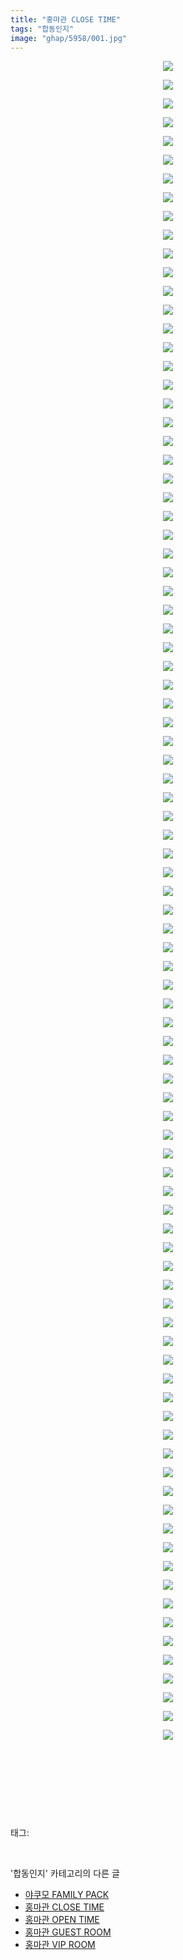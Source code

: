 ```yaml
---
title: "홍마관 CLOSE TIME"
tags: "합동인지"
image: "ghap/5958/001.jpg"
---
```

<div class="article">
<p style="text-align: center; clear: none; float: none;"><img src="{{ site.nasurl }}/ghap/5958/001.jpg"/></p>
<p style="text-align: center; clear: none; float: none;"><img src="{{ site.nasurl }}/ghap/5958/002.jpg"/></p>
<p style="text-align: center; clear: none; float: none;"><img src="{{ site.nasurl }}/ghap/5958/003.jpg"/></p>
<p style="text-align: center; clear: none; float: none;"><img src="{{ site.nasurl }}/ghap/5958/004.jpg"/></p>
<p style="text-align: center; clear: none; float: none;"><img src="{{ site.nasurl }}/ghap/5958/005.jpg"/></p>
<p style="text-align: center; clear: none; float: none;"><img src="{{ site.nasurl }}/ghap/5958/006.jpg"/></p>
<p style="text-align: center; clear: none; float: none;"><img src="{{ site.nasurl }}/ghap/5958/007.jpg"/></p>
<p style="text-align: center; clear: none; float: none;"><img src="{{ site.nasurl }}/ghap/5958/008.jpg"/></p>
<p style="text-align: center; clear: none; float: none;"><img src="{{ site.nasurl }}/ghap/5958/009.jpg"/></p>
<p style="text-align: center; clear: none; float: none;"><img src="{{ site.nasurl }}/ghap/5958/010.jpg"/></p>
<p style="text-align: center; clear: none; float: none;"><img src="{{ site.nasurl }}/ghap/5958/011.jpg"/></p>
<p style="text-align: center; clear: none; float: none;"><img src="{{ site.nasurl }}/ghap/5958/012.jpg"/></p>
<p style="text-align: center; clear: none; float: none;"><img src="{{ site.nasurl }}/ghap/5958/013.jpg"/></p>
<p style="text-align: center; clear: none; float: none;"><img src="{{ site.nasurl }}/ghap/5958/014.jpg"/></p>
<p style="text-align: center; clear: none; float: none;"><img src="{{ site.nasurl }}/ghap/5958/015.jpg"/></p>
<p style="text-align: center; clear: none; float: none;"><img src="{{ site.nasurl }}/ghap/5958/016.jpg"/></p>
<p style="text-align: center; clear: none; float: none;"><img src="{{ site.nasurl }}/ghap/5958/017.jpg"/></p>
<p style="text-align: center; clear: none; float: none;"><img src="{{ site.nasurl }}/ghap/5958/018.jpg"/></p>
<p style="text-align: center; clear: none; float: none;"><img src="{{ site.nasurl }}/ghap/5958/019.jpg"/></p>
<p style="text-align: center; clear: none; float: none;"><img src="{{ site.nasurl }}/ghap/5958/020.jpg"/></p>
<p style="text-align: center; clear: none; float: none;"><img src="{{ site.nasurl }}/ghap/5958/021.jpg"/></p>
<p style="text-align: center; clear: none; float: none;"><img src="{{ site.nasurl }}/ghap/5958/022.jpg"/></p>
<p style="text-align: center; clear: none; float: none;"><img src="{{ site.nasurl }}/ghap/5958/023.jpg"/></p>
<p style="text-align: center; clear: none; float: none;"><img src="{{ site.nasurl }}/ghap/5958/024.jpg"/></p>
<p style="text-align: center; clear: none; float: none;"><img src="{{ site.nasurl }}/ghap/5958/025.jpg"/></p>
<p style="text-align: center; clear: none; float: none;"><img src="{{ site.nasurl }}/ghap/5958/026.jpg"/></p>
<p style="text-align: center; clear: none; float: none;"><img src="{{ site.nasurl }}/ghap/5958/027.jpg"/></p>
<p style="text-align: center; clear: none; float: none;"><img src="{{ site.nasurl }}/ghap/5958/028.jpg"/></p>
<p style="text-align: center; clear: none; float: none;"><img src="{{ site.nasurl }}/ghap/5958/029.jpg"/></p>
<p style="text-align: center; clear: none; float: none;"><img src="{{ site.nasurl }}/ghap/5958/030.jpg"/></p>
<p style="text-align: center; clear: none; float: none;"><img src="{{ site.nasurl }}/ghap/5958/031.jpg"/></p>
<p style="text-align: center; clear: none; float: none;"><img src="{{ site.nasurl }}/ghap/5958/032.jpg"/></p>
<p style="text-align: center; clear: none; float: none;"><img src="{{ site.nasurl }}/ghap/5958/033.jpg"/></p>
<p style="text-align: center; clear: none; float: none;"><img src="{{ site.nasurl }}/ghap/5958/034.jpg"/></p>
<p style="text-align: center; clear: none; float: none;"><img src="{{ site.nasurl }}/ghap/5958/035.jpg"/></p>
<p style="text-align: center; clear: none; float: none;"><img src="{{ site.nasurl }}/ghap/5958/036.jpg"/></p>
<p style="text-align: center; clear: none; float: none;"><img src="{{ site.nasurl }}/ghap/5958/037.jpg"/></p>
<p style="text-align: center; clear: none; float: none;"><img src="{{ site.nasurl }}/ghap/5958/038.jpg"/></p>
<p style="text-align: center; clear: none; float: none;"><img src="{{ site.nasurl }}/ghap/5958/039.jpg"/></p>
<p style="text-align: center; clear: none; float: none;"><img src="{{ site.nasurl }}/ghap/5958/040.jpg"/></p>
<p style="text-align: center; clear: none; float: none;"><img src="{{ site.nasurl }}/ghap/5958/041.jpg"/></p>
<p style="text-align: center; clear: none; float: none;"><img src="{{ site.nasurl }}/ghap/5958/042.jpg"/></p>
<p style="text-align: center; clear: none; float: none;"><img src="{{ site.nasurl }}/ghap/5958/043.jpg"/></p>
<p style="text-align: center; clear: none; float: none;"><img src="{{ site.nasurl }}/ghap/5958/044.jpg"/></p>
<p style="text-align: center; clear: none; float: none;"><img src="{{ site.nasurl }}/ghap/5958/045.jpg"/></p>
<p style="text-align: center; clear: none; float: none;"><img src="{{ site.nasurl }}/ghap/5958/046.jpg"/></p>
<p style="text-align: center; clear: none; float: none;"><img src="{{ site.nasurl }}/ghap/5958/047.jpg"/></p>
<p style="text-align: center; clear: none; float: none;"><img src="{{ site.nasurl }}/ghap/5958/048.jpg"/></p>
<p style="text-align: center; clear: none; float: none;"><img src="{{ site.nasurl }}/ghap/5958/049.jpg"/></p>
<p style="text-align: center; clear: none; float: none;"><img src="{{ site.nasurl }}/ghap/5958/050.jpg"/></p>
<p style="text-align: center; clear: none; float: none;"><img src="{{ site.nasurl }}/ghap/5958/051.jpg"/></p>
<p style="text-align: center; clear: none; float: none;"><img src="{{ site.nasurl }}/ghap/5958/052.jpg"/></p>
<p style="text-align: center; clear: none; float: none;"><img src="{{ site.nasurl }}/ghap/5958/053.jpg"/></p>
<p style="text-align: center; clear: none; float: none;"><img src="{{ site.nasurl }}/ghap/5958/054.jpg"/></p>
<p style="text-align: center; clear: none; float: none;"><img src="{{ site.nasurl }}/ghap/5958/055.jpg"/></p>
<p style="text-align: center; clear: none; float: none;"><img src="{{ site.nasurl }}/ghap/5958/056.jpg"/></p>
<p style="text-align: center; clear: none; float: none;"><img src="{{ site.nasurl }}/ghap/5958/057.jpg"/></p>
<p style="text-align: center; clear: none; float: none;"><img src="{{ site.nasurl }}/ghap/5958/058.jpg"/></p>
<p style="text-align: center; clear: none; float: none;"><img src="{{ site.nasurl }}/ghap/5958/059.jpg"/></p>
<p style="text-align: center; clear: none; float: none;"><img src="{{ site.nasurl }}/ghap/5958/060.jpg"/></p>
<p style="text-align: center; clear: none; float: none;"><img src="{{ site.nasurl }}/ghap/5958/061.jpg"/></p>
<p style="text-align: center; clear: none; float: none;"><img src="{{ site.nasurl }}/ghap/5958/062.jpg"/></p>
<p style="text-align: center; clear: none; float: none;"><img src="{{ site.nasurl }}/ghap/5958/063.jpg"/></p>
<p style="text-align: center; clear: none; float: none;"><img src="{{ site.nasurl }}/ghap/5958/064.jpg"/></p>
<p style="text-align: center; clear: none; float: none;"><img src="{{ site.nasurl }}/ghap/5958/065.jpg"/></p>
<p style="text-align: center; clear: none; float: none;"><img src="{{ site.nasurl }}/ghap/5958/066.jpg"/></p>
<p style="text-align: center; clear: none; float: none;"><img src="{{ site.nasurl }}/ghap/5958/067.jpg"/></p>
<p style="text-align: center; clear: none; float: none;"><img src="{{ site.nasurl }}/ghap/5958/068.jpg"/></p>
<p style="text-align: center; clear: none; float: none;"><img src="{{ site.nasurl }}/ghap/5958/069.jpg"/></p>
<p style="text-align: center; clear: none; float: none;"><img src="{{ site.nasurl }}/ghap/5958/070.jpg"/></p>
<p style="text-align: center; clear: none; float: none;"><img src="{{ site.nasurl }}/ghap/5958/071.jpg"/></p>
<p style="text-align: center; clear: none; float: none;"><img src="{{ site.nasurl }}/ghap/5958/072.jpg"/></p>
<p style="text-align: center; clear: none; float: none;"><img src="{{ site.nasurl }}/ghap/5958/073.jpg"/></p>
<p style="text-align: center; clear: none; float: none;"><img src="{{ site.nasurl }}/ghap/5958/074.jpg"/></p>
<p style="text-align: center; clear: none; float: none;"><img src="{{ site.nasurl }}/ghap/5958/075.jpg"/></p>
<p style="text-align: center; clear: none; float: none;"><img src="{{ site.nasurl }}/ghap/5958/076.jpg"/></p>
<p style="text-align: center; clear: none; float: none;"><img src="{{ site.nasurl }}/ghap/5958/077.jpg"/></p>
<p style="text-align: center; clear: none; float: none;"><img src="{{ site.nasurl }}/ghap/5958/078.jpg"/></p>
<p style="text-align: center; clear: none; float: none;"><img src="{{ site.nasurl }}/ghap/5958/079.jpg"/></p>
<p style="text-align: center; clear: none; float: none;"><img src="{{ site.nasurl }}/ghap/5958/080.jpg"/></p>
<p style="text-align: center; clear: none; float: none;"><img src="{{ site.nasurl }}/ghap/5958/081.jpg"/></p>
<p style="text-align: center; clear: none; float: none;"><img src="{{ site.nasurl }}/ghap/5958/082.jpg"/></p>
<p style="text-align: center; clear: none; float: none;"><img src="{{ site.nasurl }}/ghap/5958/083.jpg"/></p>
<p style="text-align: center; clear: none; float: none;"><img src="{{ site.nasurl }}/ghap/5958/084.jpg"/></p>
<p style="text-align: center; clear: none; float: none;"><img src="{{ site.nasurl }}/ghap/5958/085.jpg"/></p>
<p style="text-align: center; clear: none; float: none;"><img src="{{ site.nasurl }}/ghap/5958/086.jpg"/></p>
<p style="text-align: center; clear: none; float: none;"><img src="{{ site.nasurl }}/ghap/5958/087.jpg"/></p>
<p style="text-align: center; clear: none; float: none;"><img src="{{ site.nasurl }}/ghap/5958/088.jpg"/></p>
<p style="text-align: center; clear: none; float: none;"><img src="{{ site.nasurl }}/ghap/5958/089.jpg"/></p>
<p style="text-align: center; clear: none; float: none;"><img src="{{ site.nasurl }}/ghap/5958/090.jpg"/></p>
<p style="text-align: center; clear: none; float: none;"><br/></p>
<p style="text-align: center; clear: none; float: none;"><br/></p>
<p><br/></p>
</div><br/>
<div class="tagTrail">
<p>태그: </p>
<ul>
</ul>
</div><br/>
<div class="another">
<p>'합동인지' 카테고리의 다른 글</p>
<ul>
<li><a href="/2019-02-25-ghap_5960">야쿠모 FAMILY PACK</a></li>
<li><a href="/2019-02-25-ghap_5958">홍마관 CLOSE TIME</a></li>
<li><a href="/2019-02-25-ghap_5957">홍마관 OPEN TIME</a></li>
<li><a href="/2019-02-25-ghap_5956">홍마관 GUEST ROOM</a></li>
<li><a href="/2019-02-25-ghap_5955">홍마관 VIP ROOM</a></li>
</ul>
</div><br/>
